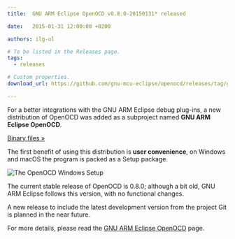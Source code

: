 ```yaml
---
title:  GNU ARM Eclipse OpenOCD v0.8.0-20150131* released

date:   2015-01-31 12:00:00 +0200

authors: ilg-ul

# To be listed in the Releases page.
tags:
  - releases

# Custom properties.
download_url: https://github.com/gnu-mcu-eclipse/openocd/releases/tag/gae-0.8.0-20150131/

---
```


For a better integrations with the GNU ARM Eclipse debug plug-ins, a new distribution of OpenOCD was added as a subproject named **GNU ARM Eclipse OpenOCD**.

<!-- truncate -->

<p><a href={ frontMatter.download_url }>Binary files »</a></p>

The first benefit of using this distribution is **user convenience**, on Windows and macOS the program is packed as a Setup package.

![The OpenOCD Windows Setup](/img/openocd-setup-wizard.png)

The current stable release of OpenOCD is 0.8.0; although a bit old, GNU ARM Eclipse follows this version, with no functional changes.

A new release to include the latest development version from the project Git is planned in the near future.

For more details, please read the [GNU ARM Eclipse OpenOCD](/) page.
